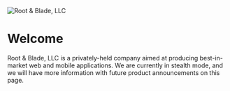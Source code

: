 <!-- markdownlint-disable -->

![Root & Blade, LLC][root-and-blade-logo]

<!-- markdownlint-restore -->

# Welcome

Root & Blade, LLC is a privately-held company aimed at producing best-in-market web and mobile applications. We are
currently in stealth mode, and we will have more information with future product announcements on this page.

<!-- editorconfig-checker-disable -->

[root-and-blade-logo]: https://media.githubusercontent.com/media/root-and-blade/.github/main/profile/img/root-and-blade--banner--2048x513--github-public.png

<!-- editorconfig-checker-enable -->

